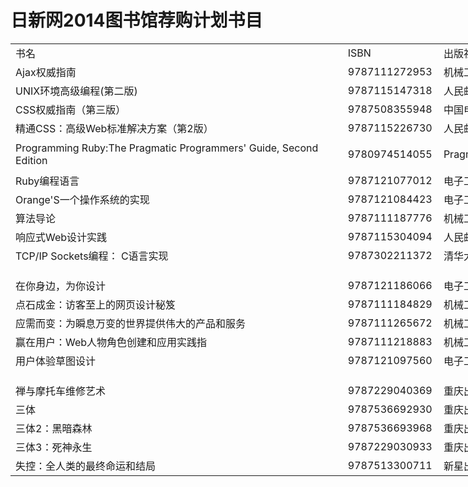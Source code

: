 <html xmlns:o="urn:schemas-microsoft-com:office:office"
xmlns:x="urn:schemas-microsoft-com:office:excel"
xmlns="http://www.w3.org/TR/REC-html40">

<head>
<meta http-equiv=Content-Type content="text/html; charset=utf-8">
<meta name=ProgId content=Excel.Sheet>
<meta name=Generator content="Microsoft Excel 12">
<link rel=File-List href="图书馆荐购计划.files/filelist.xml">
</head>

<body>
<!--[if !excel]>　　<![endif]-->
<!--下列信息由 Microsoft Office Excel 的“发布为网页”向导生成。-->
<!--如果同一条目从 Excel 中重新发布，则所有位于 DIV 标记之间的信息均将被替换。-->
<!----------------------------->
<!--“从 EXCEL 发布网页”向导开始-->
<!----------------------------->

<h1>日新网2014图书馆荐购计划书目</h1>

<div id="图书馆荐购计划_18732" align=center x:publishsource="Excel">

<table border=0 cellpadding=0 cellspacing=0 width=1267 style='border-collapse:
 collapse;table-layout:fixed;width:950pt'>
 <col width=547 style='mso-width-source:userset;mso-width-alt:17504;width:410pt'>
 <col class=xl6318732 width=137 style='mso-width-source:userset;mso-width-alt:
 4384;width:103pt'>
 <col width=192 style='mso-width-source:userset;mso-width-alt:6144;width:144pt'>
 <col width=391 style='mso-width-source:userset;mso-width-alt:12512;width:293pt'>
 <tr height=18 valign=middle style='height:13.5pt'>
  <td height=18 class=xl1518732 width=547 style='height:13.5pt;width:410pt'>书名</td>
  <td class=xl6318732 width=137 style='width:103pt'>ISBN</td>
  <td class=xl1518732 width=192 style='width:144pt'>出版社</td>
  <td class=xl1518732 width=391 style='width:293pt'>备注</td>
 </tr>
 <tr class=xl1518732 height=18 valign=middle style='height:13.5pt'>
  <td height=18 class=xl1518732 style='height:13.5pt'>Ajax权威指南</td>
  <td class=xl6518732>9787111272953</td>
  <td class=xl6618732>机械工业出版社</td>
  <td class=xl1518732></td>
 </tr>
 <tr height=18 valign=middle style='height:13.5pt'>
  <td height=18 class=xl1518732 style='height:13.5pt'>UNIX环境高级编程(第二版)</td>
  <td class=xl6318732>9787115147318</td>
  <td class=xl6618732>人民邮电出版社</td>
  <td class=xl1518732></td>
 </tr>
 <tr height=18 valign=middle style='height:13.5pt'>
  <td height=18 class=xl1518732 style='height:13.5pt'>CSS权威指南（第三版）</td>
  <td class=xl6318732>9787508355948</td>
  <td class=xl1518732>中国电力出版社</td>
  <td class=xl1518732>图书馆只有英文影印版</td>
 </tr>
 <tr height=18 valign=middle style='height:13.5pt'>
  <td height=18 class=xl1518732 style='height:13.5pt'>精通CSS：高级Web标准解决方案（第2版）</td>
  <td class=xl6318732>9787115226730</td>
  <td class=xl1518732>人民邮电出版社</td>
  <td class=xl1518732></td>
 </tr>
 <tr height=18 valign=middle style='height:13.5pt'>
  <td height=18 class=xl1518732 style='height:13.5pt'>Programming Ruby:The
  Pragmatic Programmers' Guide, Second Edition</td>
  <td class=xl6318732>9780974514055</td>
  <td class=xl6618732>Pragmatic Bookshelf</td>
  <td class=xl1518732>Ruby最经典的书之一，图书馆只有两本过时的07年中翻版</td>
 </tr>
 <tr height=18 valign=middle style='height:13.5pt'>
  <td height=18 class=xl1518732 style='height:13.5pt'>Ruby编程语言</td>
  <td class=xl6318732>9787121077012</td>
  <td class=xl6618732><font class="font618732">电子工业出版社</font></td>
  <td class=xl1518732></td>
 </tr>
 <tr height=18 valign=middle style='height:13.5pt'>
  <td height=18 class=xl1518732 style='height:13.5pt'>Orange'S一个操作系统的实现</td>
  <td class=xl6318732>9787121084423</td>
  <td class=xl6618732><font class="font618732">电子工业出版社</font></td>
  <td class=xl1518732></td>
 </tr>
 <tr height=18 valign=middle style='height:13.5pt'>
  <td height=18 class=xl1518732 style='height:13.5pt'>算法导论</td>
  <td class=xl6318732>9787111187776</td>
  <td class=xl6618732><font class="font618732">机械工业出版社</font></td>
  <td class=xl1518732>算法经典，图书馆没有这个中文版</td>
 </tr>
 <tr height=18 valign=middle style='height:13.5pt'>
  <td height=18 class=xl1518732 style='height:13.5pt'>响应式Web设计实践</td>
  <td class=xl6318732>9787115304094</td>
  <td class=xl6618732><font class="font618732">人民邮电出版社</font></td>
  <td class=xl1518732></td>
 </tr>
 <tr height=18 valign=middle style='height:13.5pt'>
  <td height=18 class=xl1518732 style='height:13.5pt'>TCP/IP Sockets编程： C语言实现</td>
  <td class=xl6318732>9787302211372</td>
  <td class=xl6618732><font class="font618732">清华大学出版社</font></td>
  <td class=xl1518732></td>
 </tr>
 <tr height=18 valign=middle style='height:13.5pt'>
  <td height=18 class=xl1518732 style='height:13.5pt'></td>
  <td class=xl6318732></td>
  <td class=xl1518732></td>
  <td class=xl1518732></td>
 </tr>
 <tr height=18 valign=middle style='height:13.5pt'>
  <td height=18 class=xl1518732 style='height:13.5pt'>在你身边，为你设计</td>
  <td class=xl6318732>9787121186066</td>
  <td class=xl6618732><font class="font618732">电子工业出版社</font></td>
  <td class=xl1518732></td>
 </tr>
 <tr height=18 valign=middle style='height:13.5pt'>
  <td height=18 class=xl1518732 style='height:13.5pt'>点石成金：访客至上的网页设计秘笈</td>
  <td class=xl6318732>9787111184829</td>
  <td class=xl6618732><font class="font618732">机械工业出版社</font></td>
  <td class=xl1518732></td>
 </tr>
 <tr height=18 valign=middle style='height:13.5pt'>
  <td height=18 class=xl1518732 style='height:13.5pt'>应需而变：为瞬息万变的世界提供伟大的产品和服务</td>
  <td class=xl6318732>9787111265672</td>
  <td class=xl6618732><font class="font618732">机械工业出版社</font></td>
  <td class=xl1518732></td>
 </tr>
 <tr height=18 valign=middle style='height:13.5pt'>
  <td height=18 class=xl1518732 style='height:13.5pt'>赢在用户：Web人物角色创建和应用实践指</td>
  <td class=xl6318732>9787111218883</td>
  <td class=xl6618732><font class="font618732">机械工业出版社</font></td>
  <td class=xl1518732></td>
 </tr>
 <tr height=18 valign=middle style='height:13.5pt'>
  <td height=18 class=xl1518732 style='height:13.5pt'>用户体验草图设计</td>
  <td class=xl6318732>9787121097560</td>
  <td class=xl6618732>电子工业出版社</td>
  <td class=xl1518732></td>
 </tr>
 <tr height=18 valign=middle style='height:13.5pt'>
  <td height=18 class=xl1518732 style='height:13.5pt'></td>
  <td class=xl6318732></td>
  <td class=xl1518732></td>
  <td class=xl1518732></td>
 </tr>
 <tr height=18 valign=middle style='height:13.5pt'>
  <td height=18 class=xl1518732 style='height:13.5pt'>禅与摩托车维修艺术</td>
  <td class=xl6318732>9787229040369</td>
  <td class=xl1518732>重庆出版社</td>
  <td class=xl1518732>标题很猎奇但是内容很不错</td>
 </tr>
 <tr height=18 valign=middle style='height:13.5pt'>
  <td height=18 class=xl1518732 style='height:13.5pt'>三体</td>
  <td class=xl6318732>9787536692930</td>
  <td class=xl1518732>重庆出版社</td>
  <td rowspan=3 class=xl6418732>中国科幻鼻祖</td>
 </tr>
 <tr height=18 valign=middle style='height:13.5pt'>
  <td height=18 class=xl1518732 style='height:13.5pt'>三体2：黑暗森林</td>
  <td class=xl6318732>9787536693968</td>
  <td class=xl1518732>重庆出版社</td>
 </tr>
 <tr height=18 valign=middle style='height:13.5pt'>
  <td height=18 class=xl1518732 style='height:13.5pt'>三体3：死神永生</td>
  <td class=xl6318732>9787229030933</td>
  <td class=xl1518732>重庆出版社</td>
 </tr>
 <tr height=18 valign=middle style='height:13.5pt'>
  <td height=18 class=xl1518732 style='height:13.5pt'>失控：全人类的最终命运和结局</td>
  <td class=xl6318732>9787513300711</td>
  <td class=xl1518732>新星出版社</td>
  <td class=xl1518732></td>
 </tr>
 <![if supportMisalignedColumns]>
 <tr height=0 style='display:none'>
  <td width=547 style='width:410pt'></td>
  <td width=137 style='width:103pt'></td>
  <td width=192 style='width:144pt'></td>
  <td width=391 style='width:293pt'></td>
 </tr>
 <![endif]>
</table>

</div>


<!----------------------------->
<!--“从 EXCEL 发布网页”向导结束-->
<!----------------------------->
</body>

</html>
